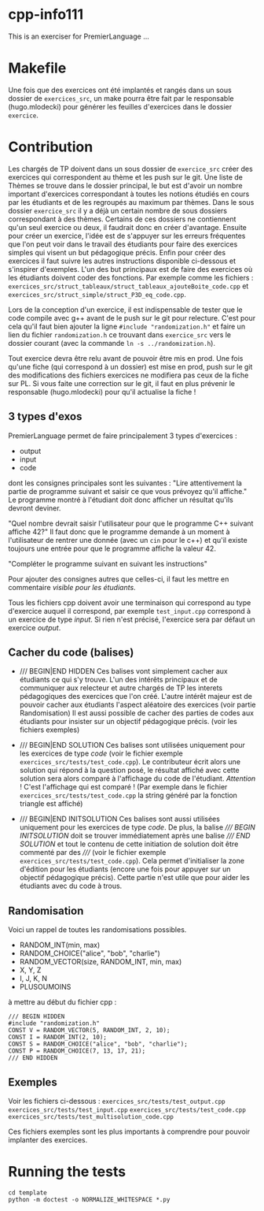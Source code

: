 # cpp-info111

This is an exerciser for PremierLanguage ...

# Makefile

Une fois que des exercices ont été implantés et rangés dans un sous dossier de `exercices_src`, un make pourra être fait par le responsable (hugo.mlodecki) pour générer les feuilles d'exercices dans le dossier `exercice`.

# Contribution

Les chargés de TP doivent dans un sous dossier de `exercice_src` créer des exercices qui correspondent au thème et les push sur le git.
Une liste de Thèmes se trouve dans le dossier principal, le but est d'avoir un nombre important d'exercices correspondant à toutes les notions étudiés en cours par les étudiants et de les regroupés au maximum par thèmes. Dans le sous dossier `exercice_src` il y a déjà un certain nombre de sous dossiers correspondant à des thèmes. Certains de ces dossiers ne contiennent qu'un seul exercice ou deux, il faudrait donc en créer d'avantage. Ensuite pour créer un exercice, l'idée est de s'appuyer sur les erreurs fréquentes que l'on peut voir dans le travail des étudiants pour faire des exercices simples qui visent un but pédagogique précis.
Enfin pour créer des exercices il faut suivre les autres instructions disponible ci-dessous et s'inspirer d'exemples. L'un des but principaux est de faire des exercices où les étudiants doivent coder des fonctions. Par exemple comme les fichiers : `exercices_src/struct_tableaux/struct_tableaux_ajouteBoite_code.cpp` et `exercices_src/struct_simple/struct_P3D_eq_code.cpp`.

Lors de la conception d'un exercice, il est indispensable de tester que le code compile avec g++ avant de le push sur le git pour relecture. C'est pour cela qu'il faut bien ajouter la ligne `#include "randomization.h"` et faire un lien du fichier `randomization.h` ce trouvant dans `exercice_src` vers le dossier courant (avec la commande `ln -s ../randomization.h`).

Tout exercice devra être relu avant de pouvoir être mis en prod. Une fois qu'une fiche (qui correspond à un dossier) est mise en prod, push sur le git des modifications des fichiers exercices ne modifiera pas ceux de la fiche sur PL. Si vous faite une correction sur le git, il faut en plus prévenir le responsable (hugo.mlodecki) pour qu'il actualise la fiche !

## 3 types d'exos

PremierLanguage permet de faire principalement 3 types d'exercices :

- output
- input
- code

dont les consignes principales sont les suivantes :
"Lire attentivement la partie de programme suivant et saisir ce que vous prévoyez qu'il affiche."
Le programme montré à l'étudiant doit donc afficher un résultat qu'ils devront deviner.

"Quel nombre devrait saisir l'utilisateur pour que le programme C++ suivant affiche 42?"
Il faut donc que le programme demande à un moment à l'utilisateur de rentrer une donnée (avec un `cin` pour le c++) et qu'il existe toujours une entrée pour que le programme affiche la valeur 42.

"Compléter le programme suivant en suivant les instructions"


Pour ajouter des consignes autres que celles-ci, il faut les mettre en commentaire *visible pour les étudiants*.

Tous les fichiers cpp doivent avoir une terminaison qui correspond au type d'exercice auquel il correspond, par exemple `test_input.cpp` correspond à un exercice de type *input*. Si rien n'est précisé, l'exercice sera par défaut un exercice *output*.

## Cacher du code (balises)

- /// BEGIN|END HIDDEN
	Ces balises vont simplement cacher aux étudiants ce qui s'y trouve. 
	L'un des intérêts principaux et de communiquer aux relecteur et autre chargés de TP les interets pédagogiques des exercices que l'on créé.
	L'autre intérêt majeur est de pouvoir cacher aux étudiants l'aspect aléatoire des exercices
	(voir partie Randomisation)
	Il est aussi possible de cacher des parties de codes aux étudiants pour insister sur un objectif pédagogique précis. (voir les fichiers exemples)

- /// BEGIN|END SOLUTION
	Ces balises sont utilisées uniquement pour les exercices de type *code* 
	(voir le fichier exemple `exercices_src/tests/test_code.cpp`).
	Le contributeur écrit alors une solution qui répond à la question posé, le résultat affiché avec cette solution sera alors comparé à l'affichage du code de l'étudiant.
	*Attention* ! C'est l'affichage qui est comparé ! 
	(Par exemple dans le fichier `exercices_src/tests/test_code.cpp` la string généré par la fonction triangle est affiché)
	
- /// BEGIN|END INITSOLUTION
	Ces balises sont aussi utilisées uniquement pour les exercices de type *code*.
	De plus, la balise */// BEGIN INITSOLUTION* doit se trouver immédiatement après une balise
	*/// END SOLUTION* et tout le contenu de cette initiation de solution doit être commenté par des *///* (voir le fichier exemple `exercices_src/tests/test_code.cpp`).
	Cela permet d'initialiser la zone d'édition pour les étudiants (encore une fois pour appuyer sur un objectif pédagogique précis).
	Cette partie n'est utile que pour aider les étudiants avec du code à trous.

## Randomisation

Voici un rappel de toutes les randomisations possibles.

- RANDOM_INT(min, max)
- RANDOM_CHOICE("alice", "bob", "charlie")
- RANDOM_VECTOR(size, RANDOM_INT, min, max) 
- X, Y, Z
- I, J, K, N
- PLUSOUMOINS

à mettre au début du fichier cpp :

    /// BEGIN HIDDEN
    #include "randomization.h"
    CONST V = RANDOM_VECTOR(5, RANDOM_INT, 2, 10);
    CONST I = RANDOM_INT(2, 10);
    CONST S = RANDOM_CHOICE("alice", "bob", "charlie");
    CONST P = RANDOM_CHOICE(7, 13, 17, 21);
    /// END HIDDEN

## Exemples

Voir les fichiers ci-dessous :
`exercices_src/tests/test_output.cpp`
`exercices_src/tests/test_input.cpp`
`exercices_src/tests/test_code.cpp`
`exercices_src/tests/test_multisolution_code.cpp`

Ces fichiers exemples sont les plus importants à comprendre pour pouvoir implanter des exercices.


# Running the tests

    cd template
    python -m doctest -o NORMALIZE_WHITESPACE *.py
